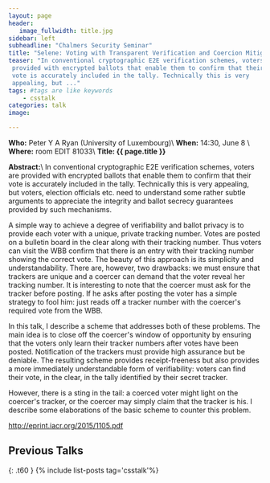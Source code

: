 ```yaml
---
layout: page
header:
   image_fullwidth: title.jpg
sidebar: left
subheadline: "Chalmers Security Seminar"
title: "Selene: Voting with Transparent Verification and Coercion Mitigation"
teaser: "In conventional cryptographic E2E verification schemes, voters are
 provided with encrypted ballots that enable them to confirm that their
 vote is accurately included in the tally. Technically this is very
 appealing, but ..."
tags: #tags are like keywords
    - csstalk
categories: talk
image:

---
```

**Who:** Peter Y A Ryan (University of Luxembourg)\\
**When:**  14:30, June 8   \\
**Where:** room EDIT 81033\\
**Title: {{ page.title }}**

**Abstract:**\\
In conventional cryptographic E2E verification schemes, voters are
 provided with encrypted ballots that enable them to confirm that their
 vote is accurately included in the tally. Technically this is very
 appealing, but voters, election officials etc. need to understand some
 rather subtle arguments to appreciate the integrity and ballot
 secrecy guarantees provided by such mechanisms.

 A simple way to achieve a degree of verifiability and ballot privacy is
 to provide each voter with a unique, private tracking number. Votes are
 posted on a bulletin board in the clear along with their tracking
 number. Thus voters can visit the WBB confirm that there is an entry
 with their tracking number showing the correct vote. The beauty of this
 approach is its simplicity and understandability. There are, however,
 two drawbacks: we must ensure that trackers are unique and a coercer can
 demand that the voter reveal her tracking number. It is interesting to
 note that the coercer must ask for the tracker before posting. If he
 asks after posting the voter has a simple strategy to fool him: just
 reads off a tracker number with the coercer's required vote from the WBB.

 In this talk, I describe a scheme that addresses both of these problems.
 The main idea is to close off the coercer's window of opportunity by
 ensuring that the voters only learn their tracker numbers after votes
 have been posted. Notification of the trackers must provide high
 assurance but be deniable. The resulting scheme provides
 receipt-freeness but also provides a more immediately understandable
 form of verifiability: voters can find their vote, in the clear, in the
 tally identified by their secret tracker.

 However, there is a sting in the tail: a coerced voter might light on
 the coercer's tracker, or the coercer may simply claim that the tracker
 is his. I describe some elaborations of the basic scheme to counter this
 problem.

 http://eprint.iacr.org/2015/1105.pdf


## Previous Talks
{: .t60 }
{% include list-posts tag='csstalk'%}
